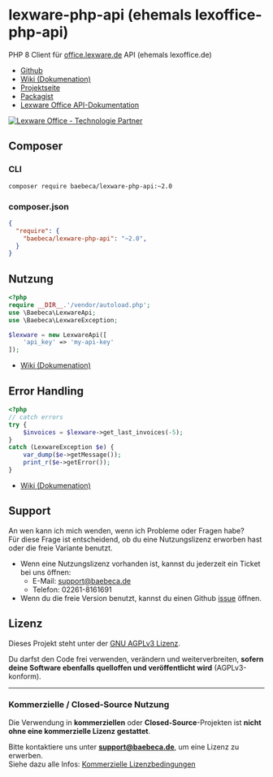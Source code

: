 # lexware-php-api (ehemals lexoffice-php-api)
PHP 8 Client für [office.lexware.de](https://www.awin1.com/cread.php?awinmid=13787&awinaffid=635216&ued=https%3A%2F%2Foffice.lexware.de) API (ehemals lexoffice.de)

- [Github](https://github.com/Baebeca-Solutions/lexware-php-api)
- [Wiki (Dokumenation)](https://wiki.baebeca.de/index.php?title=lexware-php-api)
- [Projektseite](https://www.baebeca.de/softwareentwicklung/lexware-php-client/)
- [Packagist](https://packagist.org/packages/baebeca/lexware-php-api)
- [Lexware Office API-Dokumentation](https://developers.lexware.io)

[![Lexware Office - Technologie Partner](https://www.baebeca.de/wp-content/uploads/2024/09/Lexware-Office_TP_Badge_rgb-1-300x199.png)](https://www.awin1.com/cread.php?awinmid=13787&awinaffid=635216&ued=https%3A%2F%2Foffice.lexware.de)

## Composer
 
### CLI
```composer require baebeca/lexware-php-api:~2.0```

### composer.json
```json
{
  "require": {
    "baebeca/lexware-php-api": "~2.0",
  }
}
```

## Nutzung

```PHP
<?php
require __DIR__.'/vendor/autoload.php';
use \Baebeca\LexwareApi;
use \Baebeca\LexwareException;

$lexware = new LexwareApi([
    'api_key' => 'my-api-key'
]);
```
- [Wiki (Dokumenation)](https://wiki.baebeca.de/index.php?title=lexware-php-api)

## Error Handling

```PHP
<?php 
// catch errors
try {
    $invoices = $lexware->get_last_invoices(-5);
}
catch (LexwareException $e) {
    var_dump($e->getMessage());
    print_r($e->getError());
}
```

- [Wiki (Dokumenation)](https://wiki.baebeca.de/index.php?title=lexware-php-api)

## Support
An wen kann ich mich wenden, wenn ich Probleme oder Fragen habe?<br>
Für diese Frage ist entscheidend, ob du eine Nutzungslizenz erworben hast oder die freie Variante benutzt.

* Wenn eine Nutzungslizenz vorhanden ist, kannst du jederzeit ein Ticket bei uns öffnen:
  * E-Mail: support@baebeca.de
  * Telefon: 02261-8161691
* Wenn du die freie Version benutzt, kannst du einen Github [issue](https://github.com/Baebeca-Solutions/lexware-php-api/issues) öffnen.

## Lizenz
Dieses Projekt steht unter der [GNU AGPLv3 Lizenz](./LICENSE_DE.txt).

Du darfst den Code frei verwenden, verändern und weiterverbreiten, **sofern deine Software ebenfalls quelloffen und veröffentlicht wird** (AGPLv3-konform).

---

### Kommerzielle / Closed-Source Nutzung

Die Verwendung in **kommerziellen** oder **Closed-Source**-Projekten ist **nicht ohne eine kommerzielle Lizenz gestattet**.

Bitte kontaktiere uns unter **support@baebeca.de**, um eine Lizenz zu erwerben.  
Siehe dazu alle Infos: [Kommerzielle Lizenzbedingungen](./LICENSE-commercial_DE.md)